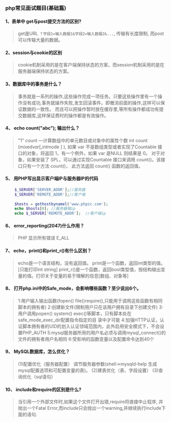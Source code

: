 ### php常见面试题目(基础篇)
#### 1、表单中 get与post提交方法的区别?
> get是URL `？字段1=输入数据1&字段2=输入数据2&...`, 传输有长度限制, 而post可以传输大量的数据。

#### 2、session与cookie的区别
>cookie机制采用的是在客户端保持状态的方案，而session机制采用的是在服务器端保持状态的方案。

#### 3、数据库中的事务是什么？
>事务就是一系列的操作,这些操作完成一项任务。只要这些操作里有一个操作没有成功,事务就操作失败,发生回滚事件。即撤消前面的操作,这样可以保证数据的一致性。
而且可以把操作暂时放在缓存里,等所有操作都成功有提交数据库,这样保证费时的操作都是有效操作。
       
#### 4、 echo count("abc"); 输出什么？
>  "1"
   count —计算数组中的单元数目或对象中的属性个数
   int count (mixed$var [, int$mode ] ), 如果 var 不是数组类型或者实现了Countable 接口的对象，将返回 1，有一个例外，如果 var 是NULL 则结果是 0。
   对于对象，如果安装了 SPL，可以通过实现Countable 接口来调用 count()。该接口只有一个方法 count()， 此方法返回 count() 函数的返回值。
       
#### 5、 用PHP写出显示客户端IP与服务器IP的代码
```php
    $_SERVER['SERVER_ADDR'];//服务器
    $_SERVER['REMOTE_ADDR'];//客户端
    
    $hosts = gethostbynamel('www.phpzc.com');  
    echo $hosts[0]; //服务器端ip  
    echo $_SERVER['REMOTE_ADDR'];  //客户端ip  
```

#### 6、 error_reporting(2047)什么作用？
>PHP 显示所有错误 E_ALL
       
#### 7、 echo，print()和print_r()有什么区别？
>echo是一个语言结构，没有返回值。
 print是一个函数，返回int类型的值。[只能打印int string]
 print_r()是一个函数，返回bool类型值，按结构输出变量的值。打印关于变量的易于理解的信息[数组、对象等]
       
#### 8、 打开php.ini中的Safe_mode，会影响哪些函数？至少说出6个。
> 1:用户输入输出函数(fopen() file()require(),只能用于调用这些函数有相同脚本的拥有者)
  2:创建新文件(限制用户只在该用户拥有目录下创建文件)
  3:用户调用popen() system() exec()等脚本，只有脚本处在safe_mode_exec_dir配置指令指定的目  录中才可能
  4:加强HTTP认证，认证脚本拥有者的UID的划入认证领域范围内，此外启用安全模式下，不会设置PHP_AUTH
  5:mysql服务器所用的用户名必须与调用mysql_connect()的文件的拥有者用户名相同
  6:受影响的函数变量以及配置命令达到40个
       
#### 9、 MySQL数据库，怎么优化？
>  (1)配置优化（服务器配置）
     调节服务器参数(shell->mysqld-help 生成mysql配置选项和可配置变量的表)。
   (2)建表优化（表、字段设置）
   (3)查询优化（sql语句）   
          
#### 10、 include和require的区别是什么?
>当引用一个外部文件时,如果这个文件打开出错,require将直接中止程序, 并抛出一个Fatal Error,而include只会抛出一个warning,并继续执行include下面的语句.